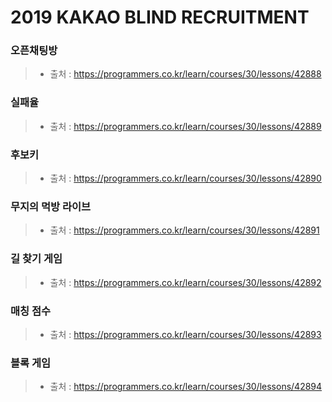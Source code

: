 # 2019 KAKAO BLIND RECRUITMENT

### 오픈채팅방
> * 출처 : https://programmers.co.kr/learn/courses/30/lessons/42888

### 실패율
> * 출처 : https://programmers.co.kr/learn/courses/30/lessons/42889

### 후보키
> * 출처 : https://programmers.co.kr/learn/courses/30/lessons/42890

### 무지의 먹방 라이브
> * 출처 : https://programmers.co.kr/learn/courses/30/lessons/42891

### 길 찾기 게임
> * 출처 : https://programmers.co.kr/learn/courses/30/lessons/42892

### 매칭 점수
> * 출처 : https://programmers.co.kr/learn/courses/30/lessons/42893

### 블록 게임
> * 출처 : https://programmers.co.kr/learn/courses/30/lessons/42894